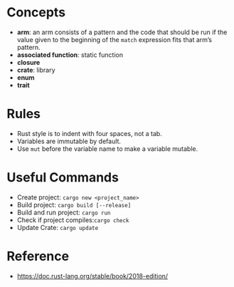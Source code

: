 # Concepts

* **arm**: an arm consists of a pattern and the code that should be run if the value given to the beginning of the `match` expression fits that arm’s pattern.
* **associated function**: static function
* **closure**
* **crate**: library
* **enum**
* **trait**


# Rules

* Rust style is to indent with four spaces, not a tab.
* Variables are immutable by default.
* Use `mut` before the variable name to make a variable mutable.


# Useful Commands

* Create project: `cargo new <project_name>`
* Build project: `cargo build [--release]`
* Build and run project: `cargo run`
* Check if project compiles:`cargo check`
* Update Crate: `cargo update`


# Reference

* https://doc.rust-lang.org/stable/book/2018-edition/
